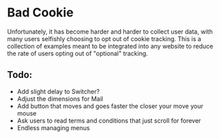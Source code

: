 # Bad Cookie

Unfortunately, it has become harder and harder to collect user data, with many users selfishly choosing to opt out of cookie tracking. This is a collection of examples meant to be integrated into any website to reduce the rate of users opting out of "optional" tracking.

## Todo:
* Add slight delay to Switcher?
* Adjust the dimensions for Mail
* Add button that moves and goes faster the closer your move your mouse
* Ask users to read terms and conditions that just scroll for forever
* Endless managing menus
